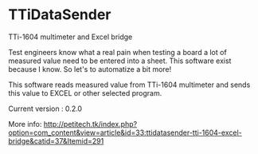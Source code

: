 # TTiDataSender
TTi-1604 multimeter and Excel bridge

Test engineers know what a real pain when testing a board a lot of measured value need to be entered into a sheet.
This software exist because I know. So let's to automatize a bit more!

This software reads measured value from TTi-1604 multimeter and sends this value to EXCEL or other selected program.

Current version : 0.2.0

More info: http://petitech.tk/index.php?option=com_content&view=article&id=33:ttidatasender-tti-1604-excel-bridge&catid=37&Itemid=291
